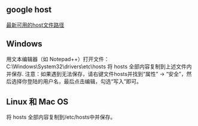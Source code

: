## google host
[最新可用的host文件路径](https://raw.githubusercontent.com/racaljk/hosts/master/hosts)
## Windows
用文本编辑器（如 Notepad++）打开文件：
C:\Windows\System32\drivers\etc\hosts
将 hosts 全部内容复制到上述文件内并保存.
注意：如果遇到无法保存，请右键文件hosts并找到“属性” -> “安全”，然后选择你登陆的用户名，最后点击编辑，勾选“写入”即可。

## Linux 和 Mac OS
将 hosts 全部内容复制到/etc/hosts中并保存。
